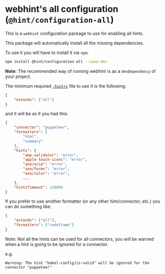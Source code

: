 # webhint's all configuration (`@hint/configuration-all`)

This is a `webhint` configuration package to use for enabling
all hints.

This package will automatically install all the missing dependencies.

To use it you will have to install it via `npm`:

```bash
npm install @hint/configuration-all --save-dev
```

**Note:** The recommended way of running webhint is as a `devDependency` of
your project.

The minimum required [`.hintrc`][hintrc] file to use it is
the following:

```json
{
    "extends": ["all"]
}
```

and it will be as if you had this:

```json
{
    "connector": "puppeteer",
    "formatters": [
        "html",
        "summary"
    ],
    "hints": {
        "amp-validator": "error",
        "apple-touch-icons": "error",
        "axe/aria": "error",
        "axe/forms": "error",
        "axe/color": "error",
        ...
    },
    "hintsTimeout": 120000
}
```

If you prefer to use another formatter (or any other hint/connector,
etc.) you can do something like:

```json
{
    "extends": ["all"],
    "formatters": ["codeframe"]
}
```

Note: Not all the hints can be used for all connectors,
you will be warned when a hint is going to be ignored
for a connector.

e.g.

```text
Warning: The hint "babel-config/is-valid" will be ignored for the connector "puppeteer"
```

<!-- Link labels: -->

[hintrc]: https://webhint.io/docs/user-guide/configuring-webhint/summary/
